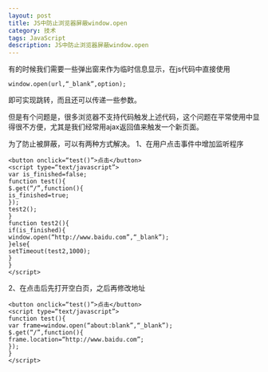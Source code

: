 ```yaml
---
layout: post
title: JS中防止浏览器屏蔽window.open
category: 技术
tags: JavaScript
description: JS中防止浏览器屏蔽window.open
---
```


有的时候我们需要一些弹出窗来作为临时信息显示，在js代码中直接使用

    window.open(url,“_blank”,option);
 

即可实现跳转，而且还可以传递一些参数。

但是有个问题是，很多浏览器不支持代码触发上述代码，这个问题在平常使用中显得很不方便，尤其是我们经常用ajax返回值来触发一个新页面。

为了防止被屏蔽，可以有两种方式解决。
1、在用户点击事件中增加监听程序

    <button onclick=“test()”>点击</button>
    <script type=“text/javascript”>
    var is_finished=false;
    function test(){
    $.get(“/”,function(){
    is_finished=true;
    });
    test2();
    }
    function test2(){
    if(is_finished){
    window.open(“http://www.baidu.com”,“_blank”);
    }else{
    setTimeout(test2,1000);
    }
    }
    </script>

2、在点击后先打开空白页，之后再修改地址

    <button onclick=“test()”>点击</button>
    <script type=“text/javascript”>
    function test(){
    var frame=window.open(“about:blank”,“_blank”);
    $.get(“/”,function(){
    frame.location=“http://www.baidu.com”;
    });
    }
    </script>